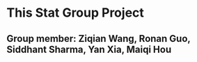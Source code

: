 # This Stat Group Project

## Group member: Ziqian Wang, Ronan Guo, Siddhant Sharma, Yan Xia, Maiqi Hou
